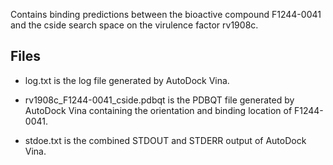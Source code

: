 Contains binding predictions between the bioactive compound F1244-0041 and the cside search space on the virulence factor rv1908c.

## Files

- log.txt is the log file generated by AutoDock Vina.

- rv1908c_F1244-0041_cside.pdbqt is the PDBQT file generated by AutoDock Vina containing the orientation and binding location of F1244-0041.

- stdoe.txt is the combined STDOUT and STDERR output of AutoDock Vina.

